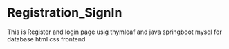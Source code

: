 # Registration_SignIn

This is Register and login page usig thymleaf and java springboot mysql for database html css frontend
